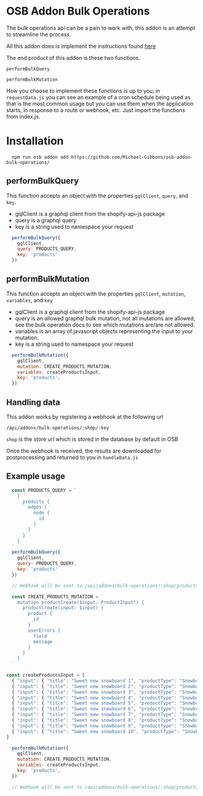 # OSB Addon Bulk Operations

The bulk operations api can be a pain to work with, this addon is an attempt to streamline the process.

All this addon does is implement the instructions found [here](https://shopify.dev/docs/api/usage/bulk-operations/imports)

The end product of this addon is these two functions.

`performBulkQuery`

`performBulkMutation`

How you choose to implement these functions is up to you, in `requestData.js` you can see an example of a cron schedule being used as that is the most common usage but you can use them when the application starts, in response to a route or webhook, etc. Just import the functions from index.js.

# Installation

```
  npm run osb addon add https://github.com/Michael-Gibbons/osb-addon-bulk-operations/
```

## performBulkQuery

This function accepts an object with the properties `gqlClient`, `query`, and `key`.

- gqlClient is a graphql client from the shopify-api-js package
- query is a graphql query
- key is a string used to namespace your request

```js
  performBulkQuery({
    gqlClient,
    query: PRODUCTS_QUERY,
    key: 'products'
  })
```
## performBulkMutation

This function accepts an object with the properties `gqlClient`, `mutation`, `variables`, and `key`

- gqlClient is a graphql client from the shopify-api-js package
- query is an allowed graphql bulk mutation, not all mutations are allowed, see the bulk operation docs to see which mutations are/are not allowed.
- variables is an array of javascript objects representing the input to your mutation.
- key is a string used to namespace your request

```js
  performBulkMutation({
    gqlClient,
    mutation: CREATE_PRODUCTS_MUTATION,
    variables: createProductsInput,
    key: 'products',
  })
```

## Handling data
This addon works by registering a webhook at the following url

`/api/addons/bulk-operations/:shop/:key`

`shop` is the store url which is stored in the database by default in OSB

Once the webhook is received, the results are downloaded for postprocessing and returned to you in `handleData.js`

## Example usage

```js
  const PRODUCTS_QUERY = `
    {
      products {
        edges {
          node {
            id
          }
        }
      }
    }
  `
  performBulkQuery({
    gqlClient,
    query: PRODUCTS_QUERY,
    key: 'products'
  })

  // Webhook will be sent to /api/addons/bulk-operations/:shop/products

```

```js
  const CREATE_PRODUCTS_MUTATION = `
    mutation productCreate($input: ProductInput!) {
      productCreate(input: $input) {
        product {
          id
        }
        userErrors {
          field
          message
        }
      }
    }
  `

const createProductsInput = [
  { "input": { "title": "Sweet new snowboard 1", "productType": "Snowboard", "vendor": "JadedPixel" } },
  { "input": { "title": "Sweet new snowboard 2", "productType": "Snowboard", "vendor": "JadedPixel" } },
  { "input": { "title": "Sweet new snowboard 3", "productType": "Snowboard", "vendor": "JadedPixel" } },
  { "input": { "title": "Sweet new snowboard 4", "productType": "Snowboard", "vendor": "JadedPixel" } },
  { "input": { "title": "Sweet new snowboard 5", "productType": "Snowboard", "vendor": "JadedPixel" } },
  { "input": { "title": "Sweet new snowboard 6", "productType": "Snowboard", "vendor": "JadedPixel" } },
  { "input": { "title": "Sweet new snowboard 7", "productType": "Snowboard", "vendor": "JadedPixel" } },
  { "input": { "title": "Sweet new snowboard 8", "productType": "Snowboard", "vendor": "JadedPixel" } },
  { "input": { "title": "Sweet new snowboard 9", "productType": "Snowboard", "vendor": "JadedPixel" } },
  { "input": { "title": "Sweet new snowboard 10", "productType": "Snowboard", "vendor": "JadedPixel" } },
]

  performBulkMutation({
    gqlClient,
    mutation: CREATE_PRODUCTS_MUTATION,
    variables: createProductsInput,
    key: 'products',
  })

  // Webhook will be sent to /api/addons/bulk-operations/:shop/products
```